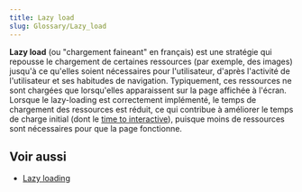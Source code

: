 ```yaml
---
title: Lazy load
slug: Glossary/Lazy_load
---
```


**Lazy load** (ou "chargement faineant" en français) est une stratégie qui repousse le chargement de certaines ressources (par exemple, des images) jusqu'à ce qu'elles soient nécessaires pour l'utilisateur, d'après l'activité de l'utilisateur et ses habitudes de navigation. Typiquement, ces ressources ne sont chargées que lorsqu'elles apparaissent sur la page affichée à l'écran. Lorsque le lazy-loading est correctement implémenté, le temps de chargement des ressources est réduit, ce qui contribue à améliorer le temps de charge initial (dont le [time to interactive](/fr/docs/Glossary/Time_to_interactive)), puisque moins de ressources sont nécessaires pour que la page fonctionne.

## Voir aussi

- [Lazy loading](/fr/docs/Web/Performance/Lazy_loading)
